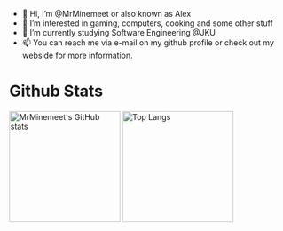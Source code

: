 - 👋 Hi, I’m @MrMinemeet or also known as Alex
- 👀 I’m interested in gaming, computers, cooking and some other stuff
- 🌱 I’m currently studying Software Engineering @JKU
- 📫 You can reach me via e-mail on my github profile or check out my webside for more information.

# Github Stats
<img src="https://github-readme-stats.vercel.app/api?username=mrminemeet&show_icons=true&theme=radical" alt="MrMinemeet's GitHub stats" style="height: 200px;"> <img src="https://github-readme-stats.vercel.app/api/top-langs/?username=mrminemeet&layout=compact&exclude_repo=BugHunter&langs_count=8&hide=tex,shaderlab,plsql,dart,objective-c,cmake,hlsl,asp.net&theme=radical" alt="Top Langs" style="height: 200px;">

<!---
MrMinemeet/MrMinemeet is a ✨ special ✨ repository because its `README.md` (this file) appears on your GitHub profile.
You can click the Preview link to take a look at your changes.
--->
